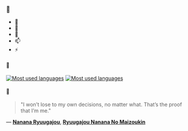### 👋

- 🔭
- 🌱
- 💬
- 📫
- ⚡

#### 🧏

[![Most used languages](https://github-readme-stats-aynah.vercel.app/api/top-langs/?username=aynh&theme=solarized-dark&langs_count=6&layout=compact&hide_title=true)](https://github.com/anuraghazra/github-readme-stats#gh-dark-mode-only)
[![Most used languages](https://github-readme-stats-aynah.vercel.app/api/top-langs/?username=aynh&theme=solarized-light&langs_count=6&layout=compact&hide_title=true)](https://github.com/anuraghazra/github-readme-stats#gh-light-mode-only)

#### 💬

> "I won’t lose to my own decisions, no matter what. That’s the proof that I’m me."

&mdash; [**Nanana Ryuugajou**](https://myanimelist.net/character.php?q=Nanana%20Ryuugajou&cat=character), [**Ryuugajou Nanana No Maizoukin**](https://myanimelist.net/search/all?q=Ryuugajou%20Nanana%20No%20Maizoukin&cat=all)
